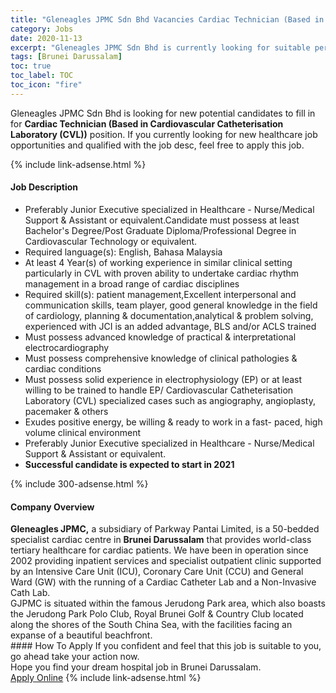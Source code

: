 ```yaml
---
title: "Gleneagles JPMC Sdn Bhd Vacancies Cardiac Technician (Based in Cardiovascular Catheterisation Laboratory (CVL))" 
category: Jobs 
date: 2020-11-13 
excerpt: "Gleneagles JPMC Sdn Bhd is currently looking for suitable person to fill in the Cardiac Technician (Based in Cardiovascular Catheterisation Laboratory (CVL)) which positioned at Brunei Darussalam" 
tags: [Brunei Darussalam] 
toc: true 
toc_label: TOC 
toc_icon: "fire" 
--- 
```


<p>Gleneagles JPMC Sdn Bhd is looking for new potential candidates to fill in for <b>Cardiac Technician (Based in Cardiovascular Catheterisation Laboratory (CVL))</b> position. If you currently looking for new healthcare job opportunities and qualified with the job desc, feel free to apply this job.
</p>{% include link-adsense.html %} 
<div><div><div><h4>Job Description</h4></div></div><div><div><span><div><ul><li>Preferably Junior Executive specialized in Healthcare - Nurse/Medical Support &amp; Assistant or equivalent.Candidate must possess at least Bachelor's Degree/Post Graduate Diploma/Professional Degree in Cardiovascular Technology or equivalent.</li><li>Required language(s):&#160;English, Bahasa Malaysia</li><li>At least 4&#160;Year(s) of working experience in similar clinical setting particularly in CVL with proven ability to undertake cardiac rhythm management in a broad range of cardiac disciplines&#160;</li><li>Required skill(s): patient management,Excellent interpersonal and communication skills, team player, good general knowledge in the field of cardiology, planning &amp; documentation,analytical &amp; problem solving, experienced with JCI is an added advantage, BLS and/or ACLS trained</li><li>Must possess advanced knowledge of practical &amp; interpretational electrocardiography&#160;</li><li>Must possess comprehensive knowledge of clinical pathologies &amp; cardiac conditions</li><li>Must possess solid experience in electrophysiology (EP)&#160;or at least willing to be trained to handle EP/ Cardiovascular Catheterisation Laboratory (CVL) specialized cases such as&#160;angiography, angioplasty, pacemaker &amp; others</li><li>Exudes positive energy, be willing &amp; ready to work in a fast- paced, high volume clinical environment&#160;</li><li>Preferably Junior Executive specialized in Healthcare - Nurse/Medical Support &amp; Assistant or equivalent.</li><li><strong>Successful candidate is expected to start in 2021</strong></li></ul></div></span></div></div></div> 
{% include 300-adsense.html %} 
<div><div><div><h4>Company Overview</h4></div></div><div><div><span><div><div>
<div><strong>Gleneagles JPMC,</strong> a subsidiary of Parkway Pantai Limited, is a 50-bedded specialist cardiac centre in <strong>Brunei Darussalam</strong> that provides world-class tertiary healthcare for cardiac patients. We have been in operation since 2002 providing inpatient services and specialist outpatient clinic supported by an Intensive Care Unit (ICU), Coronary Care Unit (CCU) and General Ward (GW) with the running of a Cardiac Catheter Lab and a Non-Invasive Cath Lab.</div>
<div>
<div>GJPMC is situated within the famous Jerudong Park area, which also boasts the Jerudong Park Polo Club, Royal Brunei Golf &amp; Country Club located along the shores of the South China Sea, with the facilities facing an expanse of a beautiful beachfront.</div>
</div>
</div></div></span></div></div></div> 
#### How To Apply 
If you confident and feel that this job is suitable to you, go ahead take your action now. <br/> 
Hope you find your dream hospital job in Brunei Darussalam. <br/> 
<a href="https://www.jobstreet.com.my/en/job/cardiac-technician-based-in-cardiovascular-catheterisation-laboratory-cvl-4406916?jobId=jobstreet-my-job-4406916&sectionRank=6&token=0~07a07529-135c-4adc-80f5-a5fc945ac7d3&fr=SRP%20View%20In%20New%20Ta" class="btn btn--warning" target="_blank" rel="nofollow noopenner">Apply Online</a> 
{% include link-adsense.html %} 
